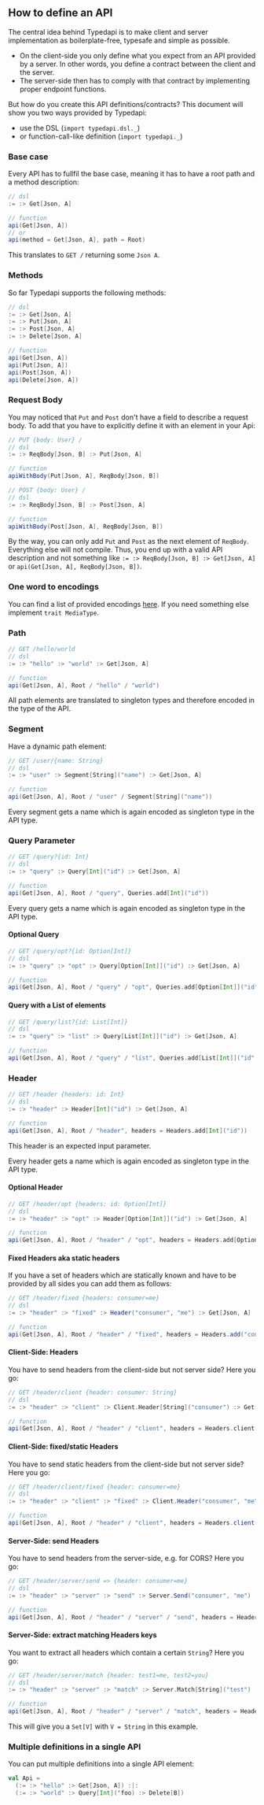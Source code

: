 ## How to define an API
The central idea behind Typedapi is to make client and server implementation as boilerplate-free, typesafe and simple as possible.

 - On the client-side you only define what you expect from an API provided by a server. In other words, you define a contract between the client and the server.
 - The server-side then has to comply with that contract by implementing proper endpoint functions.
 
But how do you create this API definitions/contracts? This document will show you two ways provided by Typedapi:
  - use the DSL (`import typedapi.dsl._`)
  - or function-call-like definition (`import typedapi._`)
 
### Base case
Every API has to fullfil the base case, meaning it has to have a root path and a method description:
 
```Scala
// dsl
:= :> Get[Json, A]

// function
api(Get[Json, A])
// or
api(method = Get[Json, A], path = Root)
```
 
This translates to `GET /` returning some `Json A`.

### Methods
So far Typedapi supports the following methods:
 
```Scala
// dsl
:= :> Get[Json, A]
:= :> Put[Json, A]
:= :> Post[Json, A]
:= :> Delete[Json, A]

// function
api(Get[Json, A])
api(Put[Json, A])
api(Post[Json, A])
api(Delete[Json, A])
```
 
### Request Body
You may noticed that `Put` and `Post` don't have a field to describe a request body. To add that you have to explicitly define it with an element in your Api:
 
```Scala
// PUT {body: User} /
// dsl
:= :> ReqBody[Json, B] :> Put[Json, A]

// function
apiWithBody(Put[Json, A], ReqBody[Json, B])

// POST {body: User} /
// dsl
:= :> ReqBody[Json, B] :> Post[Json, A]

// function
apiWithBody(Post[Json, A], ReqBody[Json, B])
```
 
By the way, you can only add `Put` and `Post` as the next element of `ReqBody`. Everything else will not compile. Thus, you end up with a valid API description and not something like `:= :> ReqBody[Json, B] :> Get[Json, A]` or `api(Get[Json, A], ReqBody[Json, B])`.

### One word to encodings
You can find a list of provided encodings [here](https://github.com/pheymann/typedapi/blob/master/shared/src/main/scala/typedapi/shared/ApiElement.scala#L62). If you need something else implement `trait MediaType`.

### Path
```Scala
// GET /hello/world
// dsl
:= :> "hello" :> "world" :> Get[Json, A]

// function
api(Get[Json, A], Root / "hello" / "world")
```
 
All path elements are translated to singleton types and therefore encoded in the type of the API.
 
### Segment
Have a dynamic path element:
 
```Scala
// GET /user/{name: String}
// dsl
:= :> "user" :> Segment[String]("name") :> Get[Json, A]

// function
api(Get[Json, A], Root / "user" / Segment[String]("name"))
```

Every segment gets a name which is again encoded as singleton type in the API type.

### Query Parameter
```Scala
// GET /query?{id: Int}
// dsl
:= :> "query" :> Query[Int]("id") :> Get[Json, A]

// function
api(Get[Json, A], Root / "query", Queries.add[Int]("id"))
```

Every query gets a name which is again encoded as singleton type in the API type.

#### Optional Query
```Scala
// GET /query/opt?{id: Option[Int]}
// dsl
:= :> "query" :> "opt" :> Query[Option[Int]]("id") :> Get[Json, A]

// function
api(Get[Json, A], Root / "query" / "opt", Queries.add[Option[Int]]("id"))
```

#### Query with a List of elements
```Scala
// GET /query/list?{id: List[Int]}
// dsl
:= :> "query" :> "list" :> Query[List[Int]]("id") :> Get[Json, A]

// function
api(Get[Json, A], Root / "query" / "list", Queries.add[List[Int]]("id"))
```

### Header
```Scala
// GET /header {headers: id: Int}
// dsl
:= :> "header" :> Header[Int]("id") :> Get[Json, A]

// function
api(Get[Json, A], Root / "header", headers = Headers.add[Int]("id"))
```

This header is an expected input parameter.

Every header gets a name which is again encoded as singleton type in the API type.

#### Optional Header
```Scala
// GET /header/opt {headers: id: Option[Int]}
// dsl
:= :> "header" :> "opt" :> Header[Option[Int]]("id") :> Get[Json, A]

// function
api(Get[Json, A], Root / "header" / "opt", headers = Headers.add[Option[Int]]("id"))
```

#### Fixed Headers aka static headers
If you have a set of headers which are statically known and have to be provided by all sides you can add them as follows:

```Scala
// GET /header/fixed {headers: consumer=me}
// dsl
:= :> "header" :> "fixed" :> Header("consumer", "me") :> Get[Json, A]

// function
api(Get[Json, A], Root / "header" / "fixed", headers = Headers.add("consumer", "me"))
```

#### Client-Side: Headers
You have to send headers from the client-side but not server side? Here you go:

```Scala
// GET /header/client {header: consumer: String}
// dsl
:= :> "header" :> "client" :> Client.Header[String]("consumer") :> Get[Json, A]

// function
api(Get[Json, A], Root / "header" / "client", headers = Headers.client[String]("consumer"))
```

#### Client-Side: fixed/static Headers
You have to send static headers from the client-side but not server side? Here you go:

```Scala
// GET /header/client/fixed {header: consumer=me}
// dsl
:= :> "header" :> "client" :> "fixed" :> Client.Header("consumer", "me") :> Get[Json, A]

// function
api(Get[Json, A], Root / "header" / "client", headers = Headers.client("consumer", "me"))
```

#### Server-Side: send Headers
You have to send headers from the server-side, e.g. for CORS? Here you go:

```Scala
// GET /header/server/send => {header: consumer=me}
// dsl
:= :> "header" :> "server" :> "send" :> Server.Send("consumer", "me") :> Get[Json, A]

// function
api(Get[Json, A], Root / "header" / "server" / "send", headers = Headers.serverSend("consumer", "me"))
```

#### Server-Side: extract matching Headers keys
You want to extract all headers which contain a certain `String`? Here you go:

```Scala
// GET /header/server/match {header: test1=me, test2=you}
// dsl
:= :> "header" :> "server" :> "match" :> Server.Match[String]("test") :> Get[Json, A]

// function
api(Get[Json, A], Root / "header" / "server" / "match", headers = Headers.serverMatch[String]("test"))
```

This will give you a `Set[V]` with `V = String` in this example.

### Multiple definitions in a single API
You can put multiple definitions into a single API element:

```Scala
val Api =
  (:= :> "hello" :> Get[Json, A]) :|:
  (:= :> "world" :> Query[Int]('foo) :> Delete[B])
```
